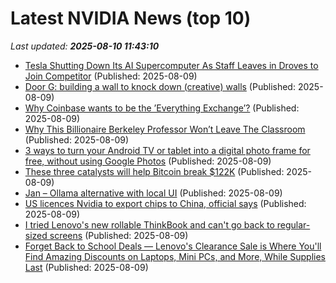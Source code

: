 # Latest NVIDIA News (top 10)
_Last updated: **2025-08-10 11:43:10**_

- [Tesla Shutting Down Its AI Supercomputer As Staff Leaves in Droves to Join Competitor](https://futurism.com/tesla-shutting-down-ai-supercomputer) (Published: 2025-08-09)
- [Door G: building a wall to knock down (creative) walls](https://www.provideocoalition.com/door-g-building-a-wall-to-knock-down-creative-walls/) (Published: 2025-08-09)
- [Why Coinbase wants to be the ’Everything Exchange’?](https://finance.yahoo.com/news/why-coinbase-wants-everything-exchange-110502389.html) (Published: 2025-08-09)
- [Why This Billionaire Berkeley Professor Won’t Leave The Classroom](https://www.forbes.com/sites/martinadilicosa/2025/08/08/why-this-databricks-billionaire-ion-stoica-berkeley-professor-wont-leave-the-classroom/) (Published: 2025-08-09)
- [3 ways to turn your Android TV or tablet into a digital photo frame for free, without using Google Photos](https://www.notebookcheck.net/3-free-ways-to-turn-your-Android-TV-or-tablet-screensaver-into-a-digital-photo-frame-without-using-Google-Photos.1083592.0.html) (Published: 2025-08-09)
- [These three catalysts will help Bitcoin break $122K](https://cointelegraph.com/news/three-catalysts-that-will-help-bitcoin-break-122k-in) (Published: 2025-08-09)
- [Jan – Ollama alternative with local UI](https://github.com/menloresearch/jan) (Published: 2025-08-09)
- [US licences Nvidia to export chips to China, official says](https://www.thehindubusinessline.com/info-tech/us-licences-nvidia-to-export-chips-to-china-official-says/article69913081.ece) (Published: 2025-08-09)
- [I tried Lenovo's new rollable ThinkBook and can't go back to regular-sized screens](https://www.zdnet.com/article/i-tried-lenovos-new-rollable-thinkbook-and-cant-go-back-to-regular-sized-screens/) (Published: 2025-08-09)
- [Forget Back to School Deals — Lenovo's Clearance Sale is Where You'll Find Amazing Discounts on Laptops, Mini PCs, and More, While Supplies Last](https://www.windowscentral.com/hardware/lenovo/lenovo-clearance-sale-deals-for-students) (Published: 2025-08-09)
